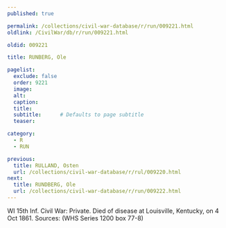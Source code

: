 ```yaml
---
published: true

permalink: /collections/civil-war-database/r/run/009221.html
oldlink: /CivilWar/db/r/run/009221.html

oldid: 009221

title: RUNBERG, Ole

pagelist:
  exclude: false
  order: 9221
  image: 
  alt:
  caption:
  title:
  subtitle:      # Defaults to page subtitle
  teaser:

category: 
  - R 
  - RUN

previous:
  title: RULLAND, Osten
  url: /collections/civil-war-database/r/rul/009220.html  
next:
  title: RUNDBERG, Ole
  url: /collections/civil-war-database/r/run/009222.html   
---
```

WI 15th Inf. Civil War: Private. Died of disease at Louisville, Kentucky, on 4 Oct 1861. Sources: (WHS Series 1200 box 77-8)